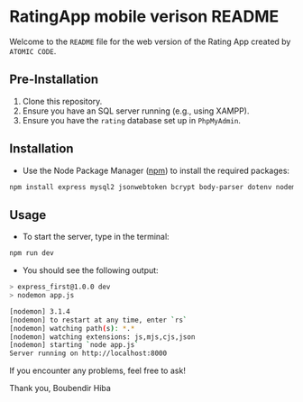 # RatingApp mobile verison README
Welcome to the `README` file for the web version of the Rating App created by `ATOMIC CODE`.
## Pre-Installation
1. Clone this repository.
2. Ensure you have an SQL server running (e.g., using XAMPP).
3. Ensure you have the `rating` database set up in `PhpMyAdmin`.

## Installation
* Use the Node Package Manager ([npm](https://docs.npmjs.com/downloading-and-installing-node-js-and-npm)) to install the required packages:
```bash
npm install express mysql2 jsonwebtoken bcrypt body-parser dotenv nodemon
```

## Usage

* To start the server, type in the terminal: 
```bash
npm run dev
```
* You should see the following output:
```bash 
> express_first@1.0.0 dev
> nodemon app.js

[nodemon] 3.1.4
[nodemon] to restart at any time, enter `rs`
[nodemon] watching path(s): *.*
[nodemon] watching extensions: js,mjs,cjs,json
[nodemon] starting `node app.js`
Server running on http://localhost:8000
```
If you encounter any problems, feel free to ask!

Thank you,
Boubendir Hiba